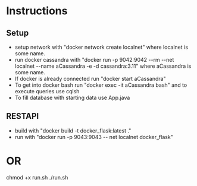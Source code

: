 # Instructions
## Setup 
* setup network with "docker network create localnet" where localnet is some name.
 * run docker cassandra with "docker run -p 9042:9042 --rm --net localnet --name aCassandra -e -d cassandra:3.11"
  where aCassandra is some name.
 * If docker is already connected run "docker start aCassandra"
* To get into docker bash run "docker exec -it aCassandra bash" and to execute queries use cqlsh
* To fill database with starting data use App.java
## RESTAPI

*  build with "docker build -t docker_flask:latest ."
* run with "docker run -p 9043:9043 -- net localnet docker_flask"

# OR
chmod +x run.sh
./run.sh
